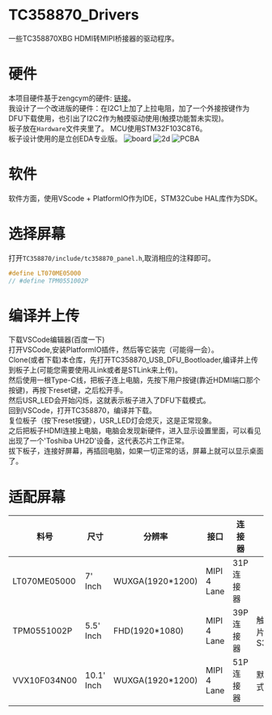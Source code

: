 # TC358870_Drivers
一些TC358870XBG HDMI转MIPI桥接器的驱动程序。  

# 硬件
本项目硬件基于zengcym的硬件: [链接](https://github.com/zengcym/HDMI-To-MIPI)。  
我设计了一个改进版的硬件：在I2C1上加了上拉电阻，加了一个外接按键作为DFU下载使用，也引出了I2C2作为触摸驱动使用(触摸功能暂未实现)。  
板子放在`Hardware`文件夹里了。
MCU使用STM32F103C8T6。  
板子设计使用的是立创EDA专业版。
![board](https://user-images.githubusercontent.com/48781081/185403061-dfd3fd86-fc98-4fd3-a1ca-e4b5496c8ae1.png)
![2d](https://user-images.githubusercontent.com/48781081/185403119-4ca9f16e-12c6-49be-99d0-8bc7e5a23e32.png)
![PCBA](https://user-images.githubusercontent.com/48781081/185403195-b15e27f5-cf48-46b7-87d2-ff140f1092de.jpg)

# 软件
软件方面，使用VScode + PlatformIO作为IDE，STM32Cube HAL库作为SDK。

# 选择屏幕
打开`TC358870/include/tc358870_panel.h`,取消相应的注释即可。  
```c
#define LT070ME05000
// #define TPM0551002P
```
# 编译并上传
下载VSCode编辑器(百度一下)  
打开VSCode,安装PlatformIO插件，然后等它装完（可能得一会）。  
Clone(或者下载)本仓库，先打开TC358870_USB_DFU_Bootloader,编译并上传到板子上(可能您需要使用JLink或者是STLink来上传)。  
然后使用一根Type-C线，把板子连上电脑，先按下用户按键(靠近HDMI端口那个按键)，再按下reset键，之后松开手。  
然后USR_LED会开始闪烁，这就表示板子进入了DFU下载模式。  
回到VSCode，打开TC358870，编译并下载。  
复位板子（按下reset按键），USR_LED灯会熄灭，这是正常现象。  
之后把板子HDMI连接上电脑，电脑会发现新硬件，进入显示设置里面，可以看见出现了一个'Toshiba UH2D'设备，这代表芯片工作正常。  
拔下板子，连接好屏幕，再插回电脑，如果一切正常的话，屏幕上就可以显示桌面了。  

# 适配屏幕
| 料号 | 尺寸 | 分辨率 | 接口 | 连接器 | 备注 |
| ---- | ---- | --- | --- | --- | --- |
| LT070ME05000 | 7' Inch| WUXGA(1920*1200)| MIPI 4 Lane | 31P 连接器 |
|TPM0551002P | 5.5' Inch | FHD(1920*1080) | MIPI 4 Lane | 39P 连接器 | 触摸芯片:Synaptics S3351 |
|VVX10F034N00 | 10.1' Inch | WUXGA(1920*1200) | MIPI 4 Lane | 51P 连接器 | 默认显示模式:横屏 |
